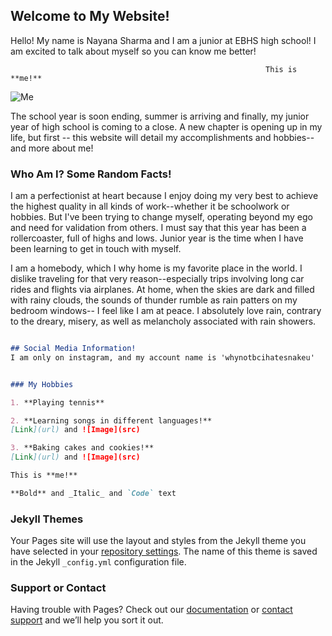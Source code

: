 ## Welcome to My Website!


Hello! My name is Nayana Sharma and I am a junior at EBHS high school! I am excited to talk about myself so you can know me better!

                                                             This is **me!**
![Me](https://user-images.githubusercontent.com/84788749/121830518-36685c80-cc93-11eb-9591-1074c6130d1e.png) 

The school year is soon ending, summer is arriving and finally, my junior year of high school is coming to a close. A new chapter is opening up in my life, but first -- this website will detail my accomplishments and hobbies-- and more about me!

###                                                     Who Am I? Some Random Facts!

I am a perfectionist at heart because I enjoy doing my very best to achieve the highest quality in all kinds of work--whether it be schoolwork or hobbies. But I've been trying to change myself, operating beyond my ego and need for validation from others. I must say that this year has been a rollercoaster, full of highs and lows. Junior year is the time when I have been learning to get in touch with myself.

I am a homebody, which I why home is my favorite place in the world. I dislike traveling for that very reason--especially trips involving long car rides and flights via airplanes. At home, when the skies are dark and filled with rainy clouds, the sounds of thunder rumble as rain patters on my bedroom windows-- I feel like I am at peace. I absolutely love rain, contrary to the dreary, misery, as well as melancholy associated with rain showers.

```markdown

## Social Media Information!
I am only on instagram, and my account name is 'whynotbcihatesnakeu'


### My Hobbies

1. **Playing tennis**

2. **Learning songs in different languages!**
[Link](url) and ![Image](src)

3. **Baking cakes and cookies!**
[Link](url) and ![Image](src)

This is **me!**

**Bold** and _Italic_ and `Code` text


```



### Jekyll Themes

Your Pages site will use the layout and styles from the Jekyll theme you have selected in your [repository settings](https://github.com/2nsharma/About-Me/settings/pages). The name of this theme is saved in the Jekyll `_config.yml` configuration file.

### Support or Contact

Having trouble with Pages? Check out our [documentation](https://docs.github.com/categories/github-pages-basics/) or [contact support](https://support.github.com/contact) and we’ll help you sort it out.

